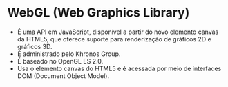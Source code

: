 # WebGL (Web Graphics Library)

- É uma API em JavaScript, disponível a partir do novo elemento canvas da HTML5, que oferece suporte para renderização de gráficos 2D e gráficos 3D. 
- É administrado pelo Khronos Group.
- É baseado no OpenGL ES 2.0.
- Usa o elemento canvas do HTML5 e é acessada por meio de interfaces DOM (Document Object Model).
